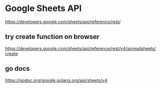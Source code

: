 # Google Sheets API


https://developers.google.com/sheets/api/reference/rest/



## try create function on browser
https://developers.google.com/sheets/api/reference/rest/v4/spreadsheets/create



##  go docs

https://godoc.org/google.golang.org/api/sheets/v4
